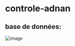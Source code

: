 # controle-adnan
## base de données:
![image](https://github.com/adnan-khadija/controle-adnan/assets/147508009/b8f006d0-49c6-4c67-958b-b34af49dff13)
